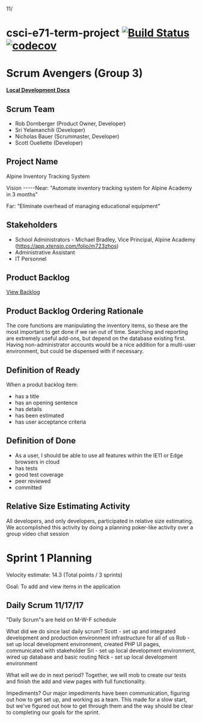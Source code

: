 11/

# csci-e71-term-project [![Build Status](https://travis-ci.org/scottx611x/csci-e71-term-project.svg?branch=master)](https://travis-ci.org/scottx611x/csci-e71-term-project) [![codecov](https://codecov.io/gh/scottx611x/csci-e71-term-project/branch/master/graph/badge.svg)](https://codecov.io/gh/scottx611x/csci-e71-term-project)

Scrum Avengers (Group 3)
========================

[**Local Development Docs**](https://github.com/scottx611x/csci-e71-term-project/blob/master/SETUP.md)

Scrum Team
----------
* Rob Dornberger (Product Owner, Developer)
* Sri Yelamanchili  (Developer)
* Nicholas Bauer (Scrummaster, Developer)
* Scott Ouellette (Developer)

Project Name
------------
Alpine Inventory Tracking System

Vision
-----Near: "Automate inventory tracking system for Alpine Academy in 3 months"

Far: "Eliminate overhead of managing educational equipment"

Stakeholders
------------
* School Administrators - Michael Bradley, Vice Principal, Alpine Academy (https://app.xtensio.com/folio/m723zhos)
* Administrative Assistant
* IT Personnel

Product Backlog
---------------
[View Backlog](https://github.com/scottx611x/csci-e71-term-project/projects/1)

Product Backlog Ordering Rationale
----------------------------------
The core functions are manipulating the inventory items, so these are the most important to get done if we ran out of time. Searching and reporting are extremely useful add-ons, but depend on the database existing first. Having non-administrator accounts would be a nice addition for a multi-user environment, but could be dispensed with if necessary.

Definition of Ready
-------------------
When a produt backlog item:
 * has a title
 * has an opening sentence
 * has details
 * has been estimated
 * has user acceptance criteria
 
 Definition of Done
-------------------
 * As a user, I should be able to use all features within the IE11 or Edge browsers in cloud
 * has tests
 * good test coverage
 * peer reviewed
 * committed

 Relative Size Estimating Activity
 ---------------------------------
 
 All developers, and only developers, participated in relative size estimating. We accomplished this activity by doing a planning poker-like activity over a group video chat session

Sprint 1 Planning
=================
Velocity estimate: 14.3 (Total points / 3 sprints)

Goal: To add and view items in the application

Daily Scrum 11/17/17
--------------------
"Daily Scrum"s are held on M-W-F schedule

What did we do since last daily scrum? 
Scott - set up and integrated development and production environment infrastructure for all of us
Rob - set up local development environment, created PHP UI pages, communicated with stakeholder
Sri - set up local development environment, wired up database and basic routing
Nick - set up local development environment

What will we do in next period?
Together, we will mob to create our tests and finish the add and view pages with full functionality.

Impediments?
Our major impediments have been communication, figuring out how to get set up, and working as a team. This made for a slow start, but we've figured out how to get through them and the way should be clear to completing our goals for the sprint.
